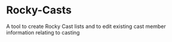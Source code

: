 # Rocky-Casts
A tool to create Rocky Cast lists and to edit existing cast member information relating to casting
